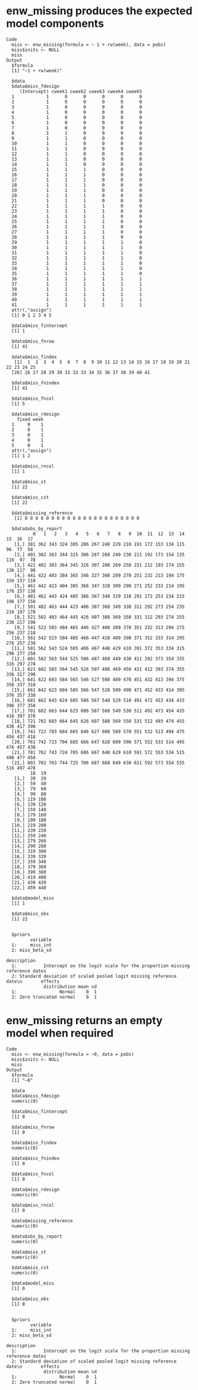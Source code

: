 # enw_missing produces the expected model components

    Code
      miss <- enw_missing(formula = ~ 1 + rw(week), data = pobs)
      miss$inits <- NULL
      miss
    Output
      $formula
      [1] "~1 + rw(week)"
      
      $data
      $data$miss_fdesign
         (Intercept) cweek1 cweek2 cweek3 cweek4 cweek5
      1            1      0      0      0      0      0
      2            1      0      0      0      0      0
      3            1      0      0      0      0      0
      4            1      0      0      0      0      0
      5            1      0      0      0      0      0
      6            1      0      0      0      0      0
      7            1      0      0      0      0      0
      8            1      1      0      0      0      0
      9            1      1      0      0      0      0
      10           1      1      0      0      0      0
      11           1      1      0      0      0      0
      12           1      1      0      0      0      0
      13           1      1      0      0      0      0
      14           1      1      0      0      0      0
      15           1      1      1      0      0      0
      16           1      1      1      0      0      0
      17           1      1      1      0      0      0
      18           1      1      1      0      0      0
      19           1      1      1      0      0      0
      20           1      1      1      0      0      0
      21           1      1      1      0      0      0
      22           1      1      1      1      0      0
      23           1      1      1      1      0      0
      24           1      1      1      1      0      0
      25           1      1      1      1      0      0
      26           1      1      1      1      0      0
      27           1      1      1      1      0      0
      28           1      1      1      1      0      0
      29           1      1      1      1      1      0
      30           1      1      1      1      1      0
      31           1      1      1      1      1      0
      32           1      1      1      1      1      0
      33           1      1      1      1      1      0
      34           1      1      1      1      1      0
      35           1      1      1      1      1      0
      36           1      1      1      1      1      1
      37           1      1      1      1      1      1
      38           1      1      1      1      1      1
      39           1      1      1      1      1      1
      40           1      1      1      1      1      1
      41           1      1      1      1      1      1
      attr(,"assign")
      [1] 0 1 2 3 4 5
      
      $data$miss_fintercept
      [1] 1
      
      $data$miss_fnrow
      [1] 41
      
      $data$miss_findex
       [1]  1  2  3  4  5  6  7  8  9 10 11 12 13 14 15 16 17 18 19 20 21 22 23 24 25
      [26] 26 27 28 29 30 31 32 33 34 35 36 37 38 39 40 41
      
      $data$miss_fnindex
      [1] 41
      
      $data$miss_fncol
      [1] 5
      
      $data$miss_rdesign
        fixed week
      1     0    1
      2     0    1
      3     0    1
      4     0    1
      5     0    1
      attr(,"assign")
      [1] 1 2
      
      $data$miss_rncol
      [1] 1
      
      $data$miss_st
      [1] 22
      
      $data$miss_cst
      [1] 22
      
      $data$missing_reference
       [1] 0 0 0 0 0 0 0 0 0 0 0 0 0 0 0 0 0 0 0 0 0 0
      
      $data$obs_by_report
              0   1   2   3   4   5   6   7   8   9  10  11  12  13  14  15  16  17
       [1,] 381 362 343 324 305 286 267 248 229 210 191 172 153 134 115  96  77  58
       [2,] 401 382 363 344 325 306 287 268 249 230 211 192 173 154 135 116  97  78
       [3,] 421 402 383 364 345 326 307 288 269 250 231 212 193 174 155 136 117  98
       [4,] 441 422 403 384 365 346 327 308 289 270 251 232 213 194 175 156 137 118
       [5,] 461 442 423 404 385 366 347 328 309 290 271 252 233 214 195 176 157 138
       [6,] 481 462 443 424 405 386 367 348 329 310 291 272 253 234 215 196 177 158
       [7,] 501 482 463 444 425 406 387 368 349 330 311 292 273 254 235 216 197 178
       [8,] 521 502 483 464 445 426 407 388 369 350 331 312 293 274 255 236 217 198
       [9,] 541 522 503 484 465 446 427 408 389 370 351 332 313 294 275 256 237 218
      [10,] 561 542 523 504 485 466 447 428 409 390 371 352 333 314 295 276 257 238
      [11,] 581 562 543 524 505 486 467 448 429 410 391 372 353 334 315 296 277 258
      [12,] 601 582 563 544 525 506 487 468 449 430 411 392 373 354 335 316 297 278
      [13,] 621 602 583 564 545 526 507 488 469 450 431 412 393 374 355 336 317 298
      [14,] 641 622 603 584 565 546 527 508 489 470 451 432 413 394 375 356 337 318
      [15,] 661 642 623 604 585 566 547 528 509 490 471 452 433 414 395 376 357 338
      [16,] 681 662 643 624 605 586 567 548 529 510 491 472 453 434 415 396 377 358
      [17,] 701 682 663 644 625 606 587 568 549 530 511 492 473 454 435 416 397 378
      [18,] 721 702 683 664 645 626 607 588 569 550 531 512 493 474 455 436 417 398
      [19,] 741 722 703 684 665 646 627 608 589 570 551 532 513 494 475 456 437 418
      [20,] 761 742 723 704 685 666 647 628 609 590 571 552 533 514 495 476 457 438
      [21,] 781 762 743 724 705 686 667 648 629 610 591 572 553 534 515 496 477 458
      [22,] 801 782 763 744 725 706 687 668 649 630 611 592 573 554 535 516 497 478
             18  19
       [1,]  39  20
       [2,]  59  40
       [3,]  79  60
       [4,]  99  80
       [5,] 119 100
       [6,] 139 120
       [7,] 159 140
       [8,] 179 160
       [9,] 199 180
      [10,] 219 200
      [11,] 239 220
      [12,] 259 240
      [13,] 279 260
      [14,] 299 280
      [15,] 319 300
      [16,] 339 320
      [17,] 359 340
      [18,] 379 360
      [19,] 399 380
      [20,] 419 400
      [21,] 439 420
      [22,] 459 440
      
      $data$model_miss
      [1] 1
      
      $data$miss_obs
      [1] 22
      
      
      $priors
             variable
      1:     miss_int
      2: miss_beta_sd
                                                                              description
      1:          Intercept on the logit scale for the proportion missing reference dates
      2: Standard deviation of scaled pooled logit missing reference date\n       effects
                  distribution mean sd
      1:                Normal    0  1
      2: Zero truncated normal    0  1
      

# enw_missing returns an empty model when required

    Code
      miss <- enw_missing(formula = ~0, data = pobs)
      miss$inits <- NULL
      miss
    Output
      $formula
      [1] "~0"
      
      $data
      $data$miss_fdesign
      numeric(0)
      
      $data$miss_fintercept
      [1] 0
      
      $data$miss_fnrow
      [1] 0
      
      $data$miss_findex
      numeric(0)
      
      $data$miss_fnindex
      [1] 0
      
      $data$miss_fncol
      [1] 0
      
      $data$miss_rdesign
      numeric(0)
      
      $data$miss_rncol
      [1] 0
      
      $data$missing_reference
      numeric(0)
      
      $data$obs_by_report
      numeric(0)
      
      $data$miss_st
      numeric(0)
      
      $data$miss_cst
      numeric(0)
      
      $data$model_miss
      [1] 0
      
      $data$miss_obs
      [1] 0
      
      
      $priors
             variable
      1:     miss_int
      2: miss_beta_sd
                                                                              description
      1:          Intercept on the logit scale for the proportion missing reference dates
      2: Standard deviation of scaled pooled logit missing reference date\n       effects
                  distribution mean sd
      1:                Normal    0  1
      2: Zero truncated normal    0  1
      

